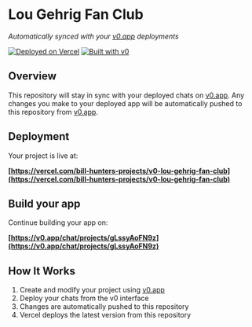 # Lou Gehrig Fan Club

*Automatically synced with your [v0.app](https://v0.app) deployments*

[![Deployed on Vercel](https://img.shields.io/badge/Deployed%20on-Vercel-black?style=for-the-badge&logo=vercel)](https://vercel.com/bill-hunters-projects/v0-lou-gehrig-fan-club)
[![Built with v0](https://img.shields.io/badge/Built%20with-v0.app-black?style=for-the-badge)](https://v0.app/chat/projects/gLssyAoFN9z)

## Overview

This repository will stay in sync with your deployed chats on [v0.app](https://v0.app).
Any changes you make to your deployed app will be automatically pushed to this repository from [v0.app](https://v0.app).

## Deployment

Your project is live at:

**[https://vercel.com/bill-hunters-projects/v0-lou-gehrig-fan-club](https://vercel.com/bill-hunters-projects/v0-lou-gehrig-fan-club)**

## Build your app

Continue building your app on:

**[https://v0.app/chat/projects/gLssyAoFN9z](https://v0.app/chat/projects/gLssyAoFN9z)**

## How It Works

1. Create and modify your project using [v0.app](https://v0.app)
2. Deploy your chats from the v0 interface
3. Changes are automatically pushed to this repository
4. Vercel deploys the latest version from this repository